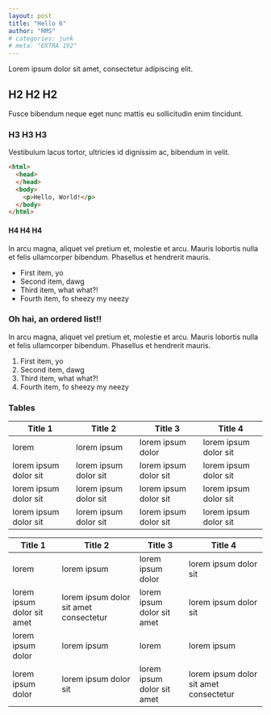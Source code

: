 ```yaml
---
layout: post
title: "Hello 6"
author: "RMS"
# categories: junk
# meta: "EXTRA 192"
---
```


Lorem ipsum dolor sit amet, consectetur adipiscing elit.

## H2 H2 H2

Fusce bibendum neque eget nunc mattis eu sollicitudin enim tincidunt.

### H3 H3 H3

Vestibulum lacus tortor, ultricies id dignissim ac, bibendum in velit.

```html
<html>
  <head>
  </head>
  <body>
    <p>Hello, World!</p>
  </body>
</html>
```


#### H4 H4 H4

In arcu magna, aliquet vel pretium et, molestie et arcu. Mauris lobortis nulla et felis ullamcorper bibendum. Phasellus et hendrerit mauris.

- First item, yo
- Second item, dawg
- Third item, what what?!
- Fourth item, fo sheezy my neezy

### Oh hai, an ordered list!!

In arcu magna, aliquet vel pretium et, molestie et arcu. Mauris lobortis nulla et felis ullamcorper bibendum. Phasellus et hendrerit mauris.

1. First item, yo
2. Second item, dawg
3. Third item, what what?!
4. Fourth item, fo sheezy my neezy


### Tables

Title 1               | Title 2               | Title 3               | Title 4
--------------------- | --------------------- | --------------------- | ---------------------
lorem                 | lorem ipsum           | lorem ipsum dolor     | lorem ipsum dolor sit
lorem ipsum dolor sit | lorem ipsum dolor sit | lorem ipsum dolor sit | lorem ipsum dolor sit
lorem ipsum dolor sit | lorem ipsum dolor sit | lorem ipsum dolor sit | lorem ipsum dolor sit
lorem ipsum dolor sit | lorem ipsum dolor sit | lorem ipsum dolor sit | lorem ipsum dolor sit


Title 1 | Title 2 | Title 3 | Title 4
--- | --- | --- | ---
lorem | lorem ipsum | lorem ipsum dolor | lorem ipsum dolor sit
lorem ipsum dolor sit amet | lorem ipsum dolor sit amet consectetur | lorem ipsum dolor sit amet | lorem ipsum dolor sit
lorem ipsum dolor | lorem ipsum | lorem | lorem ipsum
lorem ipsum dolor | lorem ipsum dolor sit | lorem ipsum dolor sit amet | lorem ipsum dolor sit amet consectetur
